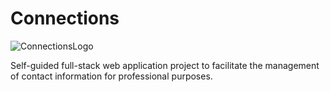 # Connections
![ConnectionsLogo](https://github.com/user-attachments/assets/a54569dc-b1cb-481c-8b8c-e36bf1186407)

Self-guided full-stack web application project to facilitate the management of contact information for professional purposes.



